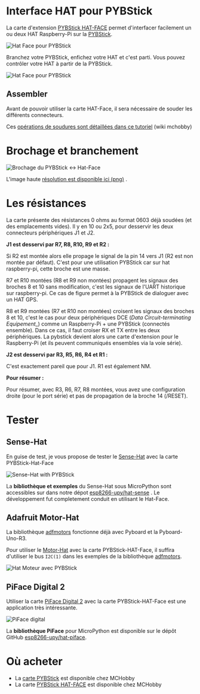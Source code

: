 # Interface HAT pour PYBStick

La carte d'extension [PYBStick HAT-FACE](https://shop.mchobby.be/product.php?id_product=1935) permet d'interfacer facilement un ou deux HAT Raspberry-Pi sur la [PYBStick](https://shop.mchobby.be/fr/recherche?controller=search&orderby=position&orderway=desc&search_query=pybstick&submit_search=).

![Hat Face pour PYBStick](docs/_static/hatface-board.jpg)

Branchez votre PYBStick, enfichez votre HAT et c'est parti. Vous pouvez contrôler votre HAT à partir de la PYBStick.

![Hat Face pour PYBStick](docs/_static/hatface-example.jpg)

## Assembler
Avant de pouvoir utiliser la carte HAT-Face, il sera nécessaire de souder les différents connecteurs.

Ces [opérations de soudures sont détaillées dans ce tutoriel](https://wiki.mchobby.be/index.php?title=MicroPython.PYBStick.hat-face) (wiki mchobby)

# Brochage et branchement

![Brochage du PYBStick <-> Hat-Face](docs/_static/hat-face-pinout-lowres.jpg)

L'image haute [résolution est disponible ici (png)](docs/_static/hat-face-pinout.png) .

# Les résistances
La carte présente des résistances 0 ohms au format 0603 déjà soudées (et des emplacements vides). Il y en 10 ou 2x5, pour desservir les deux connecteurs périphériques J1 et J2.

__J1 est desservi par R7, R8, R10, R9 et R2 :__

Si R2 est montée alors elle propage le signal de la pin 14 vers J1 (R2 est non montée par défaut). C'est pour une utilisation PYBStick car sur hat raspberry-pi, cette broche est une masse.

R7 et R10 montées (R8 et R9 non montées) propagent les signaux des broches 8 et 10 sans modification, c'est les signaux de l'UART historique sur raspberry-pi. Ce cas de figure permet à la PYBStick de dialoguer avec un HAT GPS.

R8 et R9 montées (R7 et R10 non montées) croisent les signaux des broches 8 et 10, c'est le cas pour deux périphériques DCE (_Data Circuit-terminating Equipement__) comme un Raspberry-Pi + une PYBStick (connectés ensemble). Dans ce cas, il faut croiser RX et TX entre les deux périphériques. La pybstick devient alors une carte d'extension pour le Raspberry-Pi (et ils peuvent communiqués ensembles via la voie série).

__J2 est desservi par R3, R5, R6, R4 et R1 :__

C'est exactement pareil que pour J1. R1 est également NM.

__Pour résumer :__

Pour résumer, avec R3, R6, R7, R8 montées, vous avez une configuration droite (pour le port série) et pas de propagation de la broche 14 (/RESET).

# Tester

## Sense-Hat
En guise de test, je vous propose de tester le [Sense-Hat](https://shop.mchobby.be/fr/pi-hats/687-sense-hat-pour-raspberry-pi-3232100006874.html) avec la carte PYBStick-Hat-Face

![Sense-Hat with PYBStick](docs/_static/pybstick-sense-hat.jpg)

La __bibliothèque et exemples__ du Sense-Hat sous MicroPython sont accessibles sur dans notre dépot [esp8266-upy/hat-sense](https://github.com/mchobby/esp8266-upy/tree/master/hat-sense) . Le développement fut completement conduit en utilisant le Hat-Face.

## Adafruit Motor-Hat

La bibliothèque [adfmotors](https://github.com/mchobby/esp8266-upy/tree/master/adfmotors) fonctionne déjà avec Pyboard et la Pyboard-Uno-R3.

Pour utiliser le [Motor-Hat](https://shop.mchobby.be/fr/pi-hats/596-hat-controle-moteur-et-moteur-pas-a-pas-3232100005969-adafruit.html) avec la carte PYBStick-HAT-Face, il suffira d'utiliser le bus `I2C(1)` dans les exemples de la bibliothèque [adfmotors](https://github.com/mchobby/esp8266-upy/tree/master/adfmotors).

![Hat Moteur avec PYBStick](docs/_static/motor-hat.jpg)

## PiFace Digital 2

Utiliser la carte [PiFace Digital 2](https://shop.mchobby.be/fr/pi-hats/221-piface-digital-2-pour-raspberry-pi-3232100002210.html) avec la carte PYBStick-HAT-Face est une application très intéressante.

![PiFace digital](docs/_static/piface-digital.jpg)

La __bibliothèque PiFace__ pour MicroPython est disponible sur le dépôt GitHub [esp8266-upy/hat-piface](https://github.com/mchobby/esp8266-upy/tree/master/hat-piface).

# Où acheter

* La [carte PYBStick](https://shop.mchobby.be/fr/recherche?controller=search&orderby=position&orderway=desc&search_query=pybstick&submit_search=) est disponible chez MCHobby
* La carte [PYBStick HAT-FACE](https://shop.mchobby.be/product.php?id_product=1935) est disponible chez MCHobby
